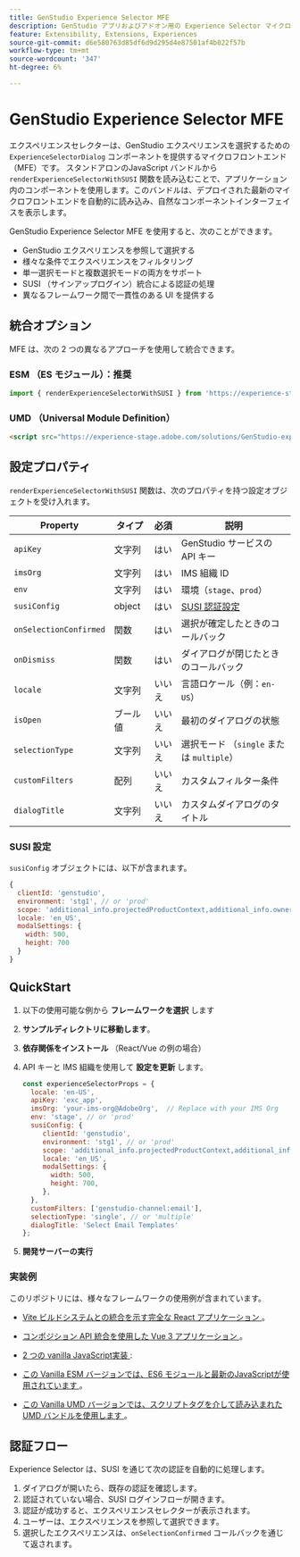 ```yaml
---
title: GenStudio Experience Selector MFE
description: GenStudio アプリおよびアドオン用の Experience Selector マイクロフロントエンドの実装を理解します。
feature: Extensibility, Extensions, Experiences
source-git-commit: d6e580763d85df6d9d295d4e87501af4b022f57b
workflow-type: tm+mt
source-wordcount: '347'
ht-degree: 6%

---
```


# GenStudio Experience Selector MFE

エクスペリエンスセレクターは、GenStudio エクスペリエンスを選択するための `ExperienceSelectorDialog` コンポーネントを提供するマイクロフロントエンド（MFE）です。 スタンドアロンのJavaScript バンドルから `renderExperienceSelectorWithSUSI` 関数を読み込むことで、アプリケーション内のコンポーネントを使用します。このバンドルは、デプロイされた最新のマイクロフロントエンドを自動的に読み込み、自然なコンポーネントインターフェイスを表示します。

GenStudio Experience Selector MFE を使用すると、次のことができます。

- GenStudio エクスペリエンスを参照して選択する
- 様々な条件でエクスペリエンスをフィルタリング
- 単一選択モードと複数選択モードの両方をサポート
- SUSI （サインアップログイン）統合による認証の処理
- 異なるフレームワーク間で一貫性のある UI を提供する

## 統合オプション

MFE は、次の 2 つの異なるアプローチを使用して統合できます。

### ESM （ES モジュール）：推奨

```javascript
import { renderExperienceSelectorWithSUSI } from 'https://experience-stage.adobe.com/solutions/GenStudio-experience-selector-mfe/static-assets/resources/@genstudio/experience-selector/esm/standalone.js';
```

### UMD （Universal Module Definition）

```html
<script src="https://experience-stage.adobe.com/solutions/GenStudio-experience-selector-mfe/static-assets/resources/@genstudio/experience-selector/umd/standalone.js"></script>
```

## 設定プロパティ

`renderExperienceSelectorWithSUSI` 関数は、次のプロパティを持つ設定オブジェクトを受け入れます。

| Property | タイプ | 必須 | 説明 |
|----------|------|----------|-------------|
| `apiKey` | 文字列 | はい | GenStudio サービスの API キー |
| `imsOrg` | 文字列 | はい | IMS 組織 ID |
| `env` | 文字列 | はい | 環境（`stage`、`prod`） |
| `susiConfig` | object | はい | [SUSI 認証設定 ](#susi-configuration) |
| `onSelectionConfirmed` | 関数 | はい | 選択が確定したときのコールバック |
| `onDismiss` | 関数 | はい | ダイアログが閉じたときのコールバック |
| `locale` | 文字列 | いいえ | 言語ロケール（例：`en-US`） |
| `isOpen` | ブール値 | いいえ | 最初のダイアログの状態 |
| `selectionType` | 文字列 | いいえ | 選択モード （`single` または `multiple`） |
| `customFilters` | 配列 | いいえ | カスタムフィルター条件 |
| `dialogTitle` | 文字列 | いいえ | カスタムダイアログのタイトル |

### SUSI 設定

`susiConfig` オブジェクトには、以下が含まれます。

```javascript
{
  clientId: 'genstudio',
  environment: 'stg1', // or 'prod'
  scope: 'additional_info.projectedProductContext,additional_info.ownerOrg,AdobeID,openid,session,read_organizations,ab.manage',
  locale: 'en_US',
  modalSettings: {
    width: 500,
    height: 700
  }
}
```

## QuickStart

1. 以下の使用可能な例から **フレームワークを選択** します
1. **サンプルディレクトリに移動します**。
1. **依存関係をインストール** （React/Vue の例の場合）
1. API キーと IMS 組織を使用して **設定を更新** します。

   ```javascript
   const experienceSelectorProps = {
     locale: 'en-US',
     apiKey: 'exc_app',           
     imsOrg: 'your-ims-org@AdobeOrg',  // Replace with your IMS Org
     env: 'stage', // or 'prod'
     susiConfig: {
        clientId: 'genstudio',
        environment: 'stg1', // or 'prod'
        scope: 'additional_info.projectedProductContext,additional_info.ownerOrg,AdobeID,openid,session,read_organizations,ab.manage',
        locale: 'en_US',
        modalSettings: {
          width: 500,
          height: 700,
        },
     },
     customFilters: ['genstudio-channel:email'],
     selectionType: 'single', // or 'multiple'
     dialogTitle: 'Select Email Templates'
   };
   ```

1. **開発サーバーの実行**

### 実装例

このリポジトリには、様々なフレームワークの使用例が含まれています。

- [Vite ビルドシステムとの統合を示す完全な React アプリケーション ](https://github.com/adobe/genstudio-extensibility-examples/tree/main/genstudio-experience-selector-mfe/react-js)。

- [ コンポジション API 統合を使用した Vue 3 アプリケーション ](https://github.com/adobe/genstudio-extensibility-examples/tree/main/genstudio-experience-selector-mfe/vue-js)。

- [2 つの vanilla JavaScript実装 ](https://github.com/adobe/genstudio-extensibility-examples/tree/main/genstudio-experience-selector-mfe/vanilla-js):

- [ この Vanilla ESM バージョンでは、ES6 モジュールと最新のJavaScriptが使用されています ](https://github.com/adobe/genstudio-extensibility-examples/tree/main/genstudio-experience-selector-mfe/vanilla-js/vanilla-esm)。

- [ この Vanilla UMD バージョンでは、スクリプトタグを介して読み込まれた UMD バンドルを使用します ](https://github.com/adobe/genstudio-extensibility-examples/tree/main/genstudio-experience-selector-mfe/vanilla-js/vanilla-umd-global-var)。

## 認証フロー

Experience Selector は、SUSI を通じて次の認証を自動的に処理します。

1. ダイアログが開いたら、既存の認証を確認します。
1. 認証されていない場合、SUSI ログインフローが開きます。
1. 認証が成功すると、エクスペリエンスセレクターが表示されます。
1. ユーザーは、エクスペリエンスを参照して選択できます。
1. 選択したエクスペリエンスは、`onSelectionConfirmed` コールバックを通じて返されます。
